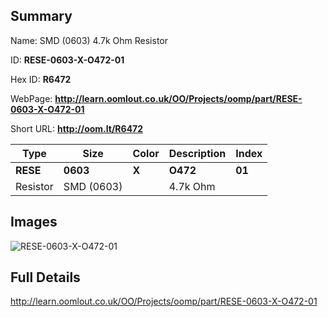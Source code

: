 

## Summary
 
Name: SMD (0603) 4.7k Ohm Resistor

ID: __RESE-0603-X-O472-01__

Hex ID: __R6472__

WebPage: __http://learn.oomlout.co.uk/OO/Projects/oomp/part/RESE-0603-X-O472-01__

Short URL: __http://oom.lt/R6472__


| Type   | Size   | Color   | Description   | Index   |    
| ----- | ------   | ------   | -----   | ----   |    
| __RESE__   					| __0603__   					| __X__    						| __O472__    					| __01__ |    
| Resistor		| SMD (0603)	| 		| 4.7k Ohm	| 	|

## Images
![RESE-0603-X-O472-01](http://oomlout.com/oomp-gen/parts/RESE-0603-X-O472-01/RESE-0603-X-O472-01_420.jpg)

## Full Details

 http://learn.oomlout.co.uk/OO/Projects/oomp/part/RESE-0603-X-O472-01

